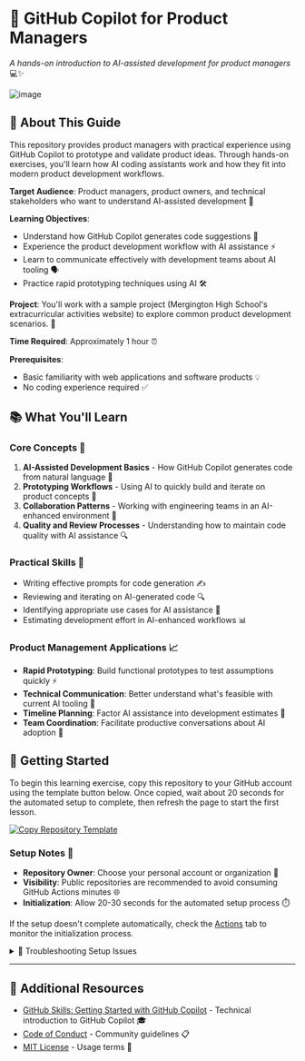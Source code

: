 # 🚀 GitHub Copilot for Product Managers

_A hands-on introduction to AI-assisted development for product managers_ 💻✨

![image](https://github.com/user-attachments/assets/3048a37d-4efc-4e24-8ace-77a8dd30e9a9)

## 📖 About This Guide

This repository provides product managers with practical experience using GitHub Copilot to prototype and validate product ideas. Through hands-on exercises, you'll learn how AI coding assistants work and how they fit into modern product development workflows.

**Target Audience**: Product managers, product owners, and technical stakeholders who want to understand AI-assisted development 🎯

**Learning Objectives**: 
- Understand how GitHub Copilot generates code suggestions 🤖
- Experience the product development workflow with AI assistance ⚡
- Learn to communicate effectively with development teams about AI tooling 🗣️
- Practice rapid prototyping techniques using AI 🛠️

**Project**: You'll work with a sample project (Mergington High School's extracurricular activities website) to explore common product development scenarios. 🏫

**Time Required**: Approximately 1 hour ⏰

**Prerequisites**: 
- Basic familiarity with web applications and software products 💡
- No coding experience required ✅

## 📚 What You'll Learn

### Core Concepts 🎯
1. **AI-Assisted Development Basics** - How GitHub Copilot generates code from natural language 🧠
2. **Prototyping Workflows** - Using AI to quickly build and iterate on product concepts 🔄
3. **Collaboration Patterns** - Working with engineering teams in an AI-enhanced environment 🤝
4. **Quality and Review Processes** - Understanding how to maintain code quality with AI assistance 🔍

### Practical Skills 💪
- Writing effective prompts for code generation ✍️
- Reviewing and iterating on AI-generated code 🔍
- Identifying appropriate use cases for AI assistance 🎯
- Estimating development effort in AI-enhanced workflows 📊

### Product Management Applications 📈
- **Rapid Prototyping**: Build functional prototypes to test assumptions quickly ⚡
- **Technical Communication**: Better understand what's feasible with current AI tooling 💬
- **Timeline Planning**: Factor AI assistance into development estimates 📅
- **Team Coordination**: Facilitate productive conversations about AI adoption 👥

## 🚀 Getting Started

To begin this learning exercise, copy this repository to your GitHub account using the template button below. Once copied, wait about 20 seconds for the automated setup to complete, then refresh the page to start the first lesson.

[![Copy Repository Template](https://img.shields.io/badge/Use%20This%20Template-%E2%86%92-1f883d?style=for-the-badge&logo=github&labelColor=197935)](https://github.com/new?template_owner=aicodingworkshop&template_name=github-copilot-for-pms&owner=%40me&name=github-copilot-for-pms&description=GitHub+Copilot+for+Product+Managers&visibility=public)

### Setup Notes 📝

- **Repository Owner**: Choose your personal account or organization 👤
- **Visibility**: Public repositories are recommended to avoid consuming GitHub Actions minutes 🌐
- **Initialization**: Allow 20-30 seconds for the automated setup process ⏱️

If the setup doesn't complete automatically, check the [Actions](../../actions) tab to monitor the initialization process.

<details>
<summary>🔧 Troubleshooting Setup Issues</summary>

**Setup taking longer than expected?** ⏳
- Check the [Actions](../../actions) tab for running jobs
- Setup typically completes within 30 seconds but may occasionally take longer

**Setup failed?** ❌
- Review any error messages in the Actions log  
- Try copying the template again
- Open an issue if problems persist

</details>

---

## 🔗 Additional Resources

- [GitHub Skills: Getting Started with GitHub Copilot](https://github.com/skills/getting-started-with-github-copilot) - Technical introduction to GitHub Copilot 🎓
- [Code of Conduct](https://www.contributor-covenant.org/version/2/1/code_of_conduct/code_of_conduct.md) - Community guidelines 📋
- [MIT License](https://gh.io/mit) - Usage terms 📄

